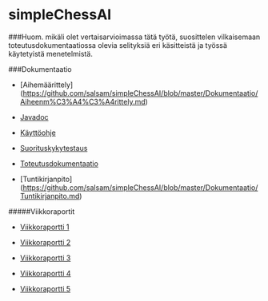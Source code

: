 # simpleChessAI

###Huom. mikäli olet vertaisarvioimassa tätä työtä, suosittelen vilkaisemaan toteutusdokumentaatiossa olevia selityksiä eri käsitteistä ja työssä käytetyistä menetelmistä.

###Dokumentaatio
- [Aihemäärittely] (https://github.com/salsam/simpleChessAI/blob/master/Dokumentaatio/Aiheenm%C3%A4%C3%A4rittely.md) 

- [Javadoc](https://htmlpreview.github.io/?https://github.com/salsam/simpleChessAI/blob/master/Dokumentaatio/site/apidocs/index.html)

- [Käyttöohje](https://github.com/salsam/simpleChessAI/blob/master/K%C3%A4ytt%C3%B6ohje.md)
 
- [Suorituskykytestaus](https://github.com/salsam/simpleChessAI/blob/master/Dokumentaatio/Suorituskykytestaus.md)

- [Toteutusdokumentaatio](https://github.com/salsam/simpleChessAI/blob/master/Dokumentaatio/Toteutusdokumentti.md)

- [Tuntikirjanpito] (https://github.com/salsam/simpleChessAI/blob/master/Dokumentaatio/Tuntikirjanpito.md)

#####Viikkoraportit

- [Viikkoraportti 1](https://github.com/salsam/simpleChessAI/blob/master/Dokumentaatio/Viikkoraportti%201.md)

- [Viikkoraportti 2](https://github.com/salsam/simpleChessAI/blob/master/Dokumentaatio/Viikkoraportti%202.md) 

- [Viikkoraportti 3](https://github.com/salsam/simpleChessAI/blob/master/Dokumentaatio/Viikkoraportti%203.md) 

- [Viikkoraportti 4](https://github.com/salsam/simpleChessAI/blob/master/Dokumentaatio/Viikkoraportti%204.md)

- [Viikkoraportti 5](https://github.com/salsam/simpleChessAI/blob/master/Dokumentaatio/Viikkoraportti%205.md)
